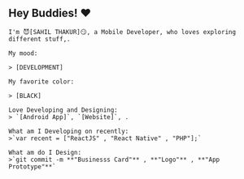 ## Hey Buddies! ❤

    I'm 😈[SAHIL THAKUR]😏, a Mobile Developer, who loves exploring different stuff,.

    My mood:

    > [DEVELOPMENT]

    My favorite color:

    > [BLACK]

    Love Developing and Designing:
    > `[Android App]`, `[Website]`, .

    What am I Developing on recently:
    >`var recent = ["ReactJS" , "React Native" , "PHP"];`

    What am do I Design:
    >`git commit -m **"Businesss Card"** , **"Logo"** , **"App Prototype"**`